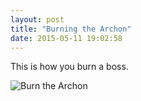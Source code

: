 ```yaml
---
layout: post
title: "Burning the Archon"
date: 2015-05-11 19:02:58
---
```


This is how you burn a boss.

![Burn the Archon](http://i.imgur.com/Z4SzXhC.gifv)
